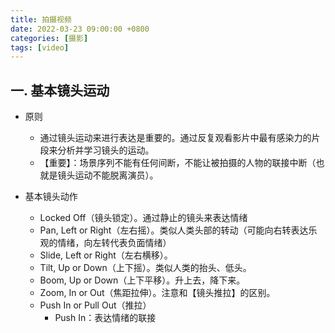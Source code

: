```yaml
---
title: 拍摄视频
date: 2022-03-23 09:00:00 +0800
categories: [摄影]
tags: [video]
---
```


## 一. 基本镜头运动

* 原则
  * 通过镜头运动来进行表达是重要的。通过反复观看影片中最有感染力的片段来分析并学习镜头的运动。
  * 【重要】：场景序列不能有任何间断，不能让被拍摄的人物的联接中断（也就是镜头运动不能脱离演员）。

* 基本镜头动作
  * Locked Off（镜头锁定）。通过静止的镜头来表达情绪
  * Pan, Left or Right（左右摇）。类似人类头部的转动（可能向右转表达乐观的情绪，向左转代表负面情绪）
  * Slide, Left or Right（左右横移）。
  * Tilt, Up or Down（上下摇）。类似人类的抬头、低头。
  * Boom, Up or Down（上下平移）。升上去，降下来。
  * Zoom, In or Out（焦距拉伸）。注意和【镜头推拉】的区别。
  * Push In or Pull Out（推拉）
    * Push In：表达情绪的联接
